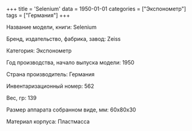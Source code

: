 +++
title = 'Selenium'
data = 1950-01-01
categories = ["Экспонометр"]
tags = ["Германия"]
+++

Название модели, книги: Selenium

Бренд, издательство, фабрика, завод: Zeiss

Категория: Экспонометр

Год производства, начало выпуска модели: 1950

Страна производитель: Германия

Инвентаризационный номер: 562

Вес, гр: 139

Размер аппарата  собранном виде, мм: 60х80х30

Материал корпуса: Пластмасса

